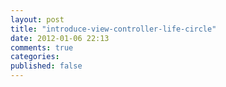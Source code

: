 ```yaml
---
layout: post
title: "introduce-view-controller-life-circle"
date: 2012-01-06 22:13
comments: true
categories:
published: false
---
```

